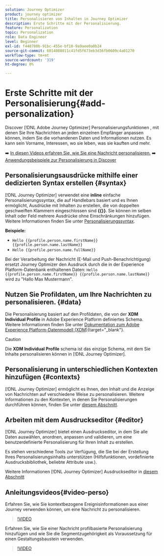 ```yaml
---
solution: Journey Optimizer
product: journey optimizer
title: Personalisieren von Inhalten in Journey Optimizer
description: Erste Schritte mit der Personalisierung.
feature: Personalization
topic: Personalization
role: Data Engineer
level: Beginner
exl-id: f448780b-91bc-455e-bf10-9a9aee0a0b24
source-git-commit: 6014088011c41fd5f673eb3d36fb0609c4a01270
workflow-type: tm+mt
source-wordcount: '319'
ht-degree: 0%

---
```


# Erste Schritte mit der Personalisierung{#add-personalization}

Discover [!DNL Adobe Journey Optimizer] Personalisierungsfunktionen , mit denen Sie Ihre Nachrichten an jeden einzelnen Empfänger anpassen können, indem Sie die vorhandenen Daten und Informationen nutzen. Es kann sein Vorname, Interessen, wo sie leben, was sie kauften und mehr.

➡️ [In diesen Videos erfahren Sie, wie Sie eine Nachricht personalisieren.](#video-perso)
➡️ [Anwendungsbeispiele zur Personalisierung in Discover](personalization-use-case.md)

## Personalisierungsausdrücke mithilfe einer dedizierten Syntax erstellen {#syntax}

[!DNL Journey Optimizer] verwendet eine **inline** einfache Personalisierungssyntax, die auf Handlebars basiert und es Ihnen ermöglicht, Ausdrücke mit Inhalten zu erstellen, die von doppelten geschweiften Klammern eingeschlossen sind **{{}}**. Sie können im selben Inhalt oder Feld mehrere Ausdrücke ohne Einschränkungen hinzufügen. Weitere Informationen finden Sie unter [Personalisierungssyntax](personalization-syntax.md).

**Beispiele:**

* `Hello {{profile.person.name.firstName}} {{profile.person.name.lastName}}`
* `Hello {{profile.person.name.fullName}}`

Bei der Verarbeitung der Nachricht (E-Mail und Push-Benachrichtigung) ersetzt Journey Optimizer den Ausdruck durch die in der Experience Platform-Datenbank enthaltenen Daten:  `Hello {{profile.person.name.firstName}} {{profile.person.name.lastName}}` wird zu &quot;Hallo Max Mustermann&quot;.

## Nutzen Sie Profildaten, um Ihre Nachrichten zu personalisieren. {#data}

Die Personalisierung basiert auf den Profildaten, die von der **XDM Individual Profile** in Adobe Experience Platform definiertes Schema. Weitere Informationen finden Sie unter [Dokumentation zum Adobe Experience Platform-Datenmodell (XDM)](https://experienceleague.adobe.com/docs/experience-platform/xdm/home.html){target=&quot;_blank&quot;}.

>[!CAUTION]
>Die **XDM Individual Profile** schema ist das einzige Schema, mit dem Sie Inhalte personalisieren können in [!DNL Journey Optimizer].

## Personalisierung in unterschiedlichen Kontexten hinzufügen {#contexts}

[!DNL Journey Optimizer] ermöglicht es Ihnen, den Inhalt und die Anzeige von Nachrichten auf verschiedene Weise zu personalisieren. Weitere Informationen zu den Kontexten, in denen Sie Personalisierungen durchführen können, finden Sie unter [diesem Abschnitt](personalization-contexts.md).

## Arbeiten mit dem Ausdruckseditor {#editor}

[!DNL Journey Optimizer] bietet einen Ausdruckseditor, in dem Sie alle Daten auswählen, anordnen, anpassen und validieren, um eine benutzerdefinierte Personalisierung für Ihren Inhalt zu erstellen.

Es stehen verschiedene Tools zur Verfügung, die Sie bei der Erstellung Ihres Personalisierungsinhalts unterstützen (Hilfsfunktionen, vordefinierte Ausdrucksbibliothek, beliebte Attribute usw.).

Weitere Informationen [!DNL Journey Optimizer] Ausdruckseditor in [diesem Abschnitt](personalization-build-expressions.md)

## Anleitungsvideos{#video-perso}

Erfahren Sie, wie Sie kontextbezogene Ereignisinformationen aus einer Journey verwenden können, um eine Nachricht zu personalisieren.

>[!VIDEO](https://video.tv.adobe.com/v/334165?quality=12)

Erfahren Sie, wie Sie einer Nachricht profilbasierte Personalisierung hinzufügen und wie Sie die Segmentzugehörigkeit als Voraussetzung für einen Gestaltungsbaustein verwenden.

>[!VIDEO](https://video.tv.adobe.com/v/334078?quality=12)
